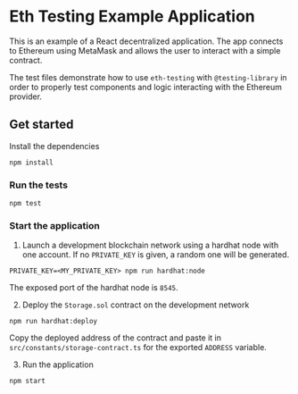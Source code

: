 # Eth Testing Example Application

This is an example of a React decentralized application. The app connects to Ethereum using MetaMask and allows the user to interact with a simple contract.

The test files demonstrate how to use `eth-testing` with `@testing-library` in order to properly test components and logic interacting with the Ethereum provider.

## Get started

Install the dependencies
```console
npm install
```

### Run the tests

```console
npm test
```

### Start the application

1. Launch a development blockchain network using a hardhat node with one account. If no `PRIVATE_KEY` is given, a random one will be generated.
```console
PRIVATE_KEY=<MY_PRIVATE_KEY> npm run hardhat:node
```
The exposed port of the hardhat node is `8545`.

2. Deploy the `Storage.sol` contract on the development network
```console
npm run hardhat:deploy
```
Copy the deployed address of the contract and paste it in `src/constants/storage-contract.ts` for the exported `ADDRESS` variable.

3. Run the application
```console
npm start
```